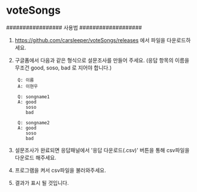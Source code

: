 # voteSongs

#################     사용법     ###################


1. https://github.com/carsleeper/voteSongs/releases 에서 파일을 다운로드하세요.
2. 구글폼에서 다음과 같은 형식으로 설문조사를 만들어 주세요. (응답 항목의 이름을 무조건 good, soso, bad 로 지어야 합니다.)
        
        Q: 이름
        A: 이현우
    
        Q: songname1
        A: good
           soso
           bad
    
        Q: songname2
        A: good
           soso
           bad


4. 설문조사가 완료되면 응답패널에서 '응답 다운로드(.csv)' 버튼을 통해 csv파일을 다운로드 해주세요.
5. 프로그램을 켜서 csv파일을 불러와주세요. 
6. 결과가 표시 될 것입니다.



